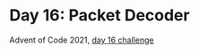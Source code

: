 # Day 16: Packet Decoder

Advent of Code 2021, [day 16 challenge](https://adventofcode.com/2021/day/16)
